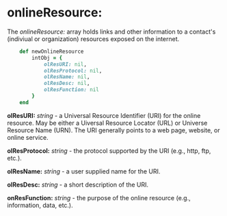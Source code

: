 # onlineResource:

The *onlineResource:* array holds links and other information to a contact's (indiviual or organization) resources exposed on the internet.

````ruby
    def newOnlineResource
        intObj = {
            olResURI: nil,
            olResProtocol: nil,
            olResName: nil,
            olResDesc: nil,
            olResFunction: nil
        }
    end
````

__olResURI:__ *string* - a Universal Resource Identifier (URI) for the online resource.  May be either a Uiversal Resource Locator (URL) or Universe Resource Name (URN).  The URI generally points to a web page, website, or online service.

__olResProtocol:__ *string* - the protocol supported by the URI (e.g., http, ftp, etc.).

__olResName:__ *string* - a user supplied name for the URI.

__olResDesc:__ *string* - a short description of the URI.

__onResFunction:__ *string* - the purpose of the online resource (e.g., information, data, etc.).
